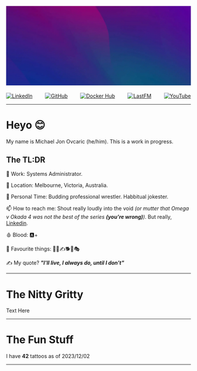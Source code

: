 <!--
**BiosPlus/BiosPlus** is a ✨ _special_ ✨ repository because its `README.md` (this file) appears on your GitHub profile.

Here are some ideas to get you started:
-->
<div style="display: flex; justify-content: space-between;">
    <a href=""><img src="images/header.webp" alt=""></a>
</div>
<br>
<div style="display: flex; justify-content: space-between;">
    <a href="https://www.linkedin.com/in/bymichaeljon"><img src="https://img.shields.io/badge/LinkedIn-bymichaeljon-blue" alt="LinkedIn"></a>
    <a href="https://github.com/BiosPlus"><img src="https://img.shields.io/badge/GitHub-BiosPlus-white" alt="GitHub"></a>
    <a href="https://jonblack.gg/"><img src="https://img.shields.io/badge/Blog-JonBlack.gg-black" alt="Docker Hub"></a>
    <a href="https://open.spotify.com/user/bios_"><img src="https://img.shields.io/badge/Spotify-Bios__-darklime" alt="LastFM"></a>
    <a href="https://www.last.fm/user/Bios_"><img src="https://img.shields.io/badge/Last.fm-Bios__-red" alt="YouTube"></a>
</div>

---
# Heyo 😊

My name is Michael Jon Ovcaric (he/him). This is a work in progress.

## The TL:DR

🏢 Work: Systems Administrator.

📍 Location: Melbourne, Victoria, Australia.

🤼 Personal Time: Budding professional wrestler. Habbitual jokester.

📫 How to reach me: Shout really loudly into the void *(or mutter that Omega v Okada 4 was not the best of the series ***(you're wrong)***)*. But really, [Linkedin](https://www.linkedin.com/in/bymichaeljon).

🩸 Blood: 🅰️+

🎉 Favourite things: 🤼👺✍️🐕🍌🎭

✍️ My quote? ***"I'll live, I always do, until I don't"***

---

# The Nitty Gritty

Text Here

---

# The Fun Stuff

I have **42** tattoos as of 2023/12/02

---



<!-- [[https://github.com/kittinan/spotify-github-profile][https://spotify-github-profile.vercel.app/api/view.svg?uid=bios_&cover_image=true&theme=default&show_offline=false&background_color=000000&interchange=true&bar_color=48b7b1&bar_color_cover=false)]] -->